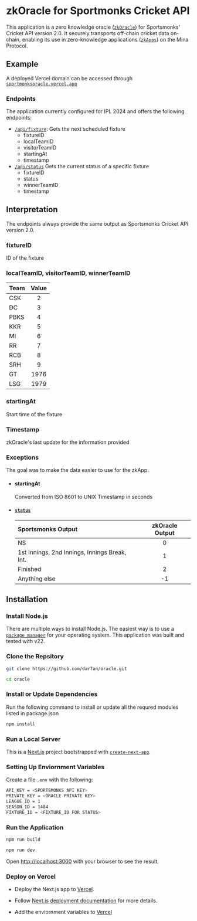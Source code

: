 # zkOracle for Sportmonks Cricket API

This application is a zero knowledge oracle ([`zkOracle`](https://minaprotocol.com/blog/what-are-zkoracles)) for Sportsmonks' Cricket API version 2.0. It securely transports off-chain cricket data on-chain, enabling its use in zero-knowledge applications ([`zkApps`](https://minaprotocol.com/zkapps)) on the Mina Protocol.

## Example

A deployed Vercel domain can be accessed through [`sportmonksoracle.vercel.app`](https://sportmonksoracle.vercel.app)

### Endpoints

The application currently configured for IPL 2024 and offers the following endpoints:

-   [`/api/fixture`](https://sportmonksoracle.vercel.app/api/fixture): Gets the next scheduled fixture
    -   fixtureID
    -   localTeamID
    -   visitorTeamID
    -   startingAt
    -   timestamp
-   [`/api/status`](https://sportmonksoracle.vercel.app/api/status) Gets the current status of a specific fixture
    -   fixtureID
    -   status
    -   winnerTeamID
    -   timestamp

## Interpretation

The endpoints always provide the same output as Sportsmonks Cricket API version 2.0.

### fixtureID

ID of the fixture

### localTeamID, visitorTeamID, winnerTeamID

| Team | Value |
| :--- | :---: |
| CSK  |   2   |
| DC   |   3   |
| PBKS |   4   |
| KKR  |   5   |
| MI   |   6   |
| RR   |   7   |
| RCB  |   8   |
| SRH  |   9   |
| GT   | 1976  |
| LSG  | 1979  |

### startingAt

Start time of the fixture

### Timestamp

zkOracle's last update for the information provided

### Exceptions

The goal was to make the data easier to use for the zkApp.

-   #### startingAt

    Converted from ISO 8601 to UNIX Timestamp in seconds

-   #### [`status`](https://docs.sportmonks.com/cricket/statuses-and-definitions)

    | Sportsmonks Output                            | zkOracle Output |
    | :-------------------------------------------- | :-------------: |
    | NS                                            |        0        |
    | 1st Innings, 2nd Innings, Innings Break, Int. |        1        |
    | Finished                                      |        2        |
    | Anything else                                 |       -1        |

## Installation

### Install Node.js

There are multiple ways to install Node.js. The easiest way is to use a [`package manager`](https://nodejs.org/download/package-manager/) for your operating system. This application was built and tested with v22.

### Clone the Repsitory

```bash
git clone https://github.com/dar7an/oracle.git
```

```bash
cd oracle
```

### Install or Update Dependencies

Run the following command to install or update all the requred modules listed in package.json

```bash
npm install
```

### Run a Local Server

This is a [Next.js](https://nextjs.org/) project bootstrapped with [`create-next-app`](https://github.com/vercel/next.js/tree/canary/packages/create-next-app).

### Setting Up Enviornment Variables

Create a file `.env` with the following:

```bash
API_KEY = <SPORTSMONKS API KEY>
PRIVATE_KEY = <ORACLE PRIVATE KEY>
LEAGUE_ID = 1
SEASON_ID = 1484
FIXTURE_ID = <FIXTURE_ID FOR STATUS>
```

### Run the Application

```bash
npm run build
```

```bash
npm run dev
```

Open [http://localhost:3000](http://localhost:3000) with your browser to see the result.

### Deploy on Vercel

-   Deploy the Next.js app to [Vercel](https://vercel.com/new?utm_medium=default-template&filter=next.js&utm_source=create-next-app&utm_campaign=create-next-app-readme).

-   Follow [Next.js deployment documentation](https://nextjs.org/docs/deployment) for more details.

-   Add the enviornment variables to [Vercel](https://vercel.com/docs/projects/environment-variables)
